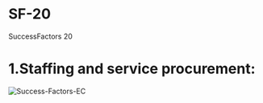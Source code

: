 # SF-20
SuccessFactors 20 
# 1.Staffing and service procurement:
![Success-Factors-EC](./image1.png)
